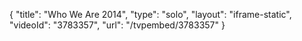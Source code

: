 {
    "title": "Who We Are 2014",
    "type": "solo",
    "layout": "iframe-static",
    "videoId": "3783357",
    "url": "\/tvpembed\/3783357"
}